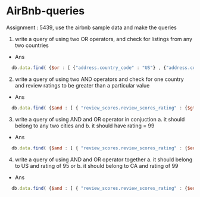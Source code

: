 # AirBnb-queries
Assignment : 5439, use the airbnb sample data and make the queries

1. write a query of using two OR operators, and check for listings from any two countries
- Ans 
```js
  db.data.find( {$or : [ {"address.country_code" : "US"} , {"address.country_code" : "AU"}]} ).count()
```
2. write a query of using two AND operators and check for one country and review ratings to be greater than a particular value
- Ans
```js
  db.data.find( {$and : [ { "review_scores.review_scores_rating" : {$gt : 95}},{ "address.country_code" : "US" }] } ) .count()
```

3. write a query of using AND and OR operator in conjuction
    a. it should belong to any two cities and
    b. it should have rating = 99
- Ans
```js
  db.data.find( {$and : [ { "review_scores.review_scores_rating" : {$eq : 99}},{ $or : [ {"address.country_code" : "US"} , {"address.country_code" : "AU"}] }] } ).count()
```
4. write a query of using AND and OR operator together
    a. it should belong to US and rating of 95 or
    b. it should belong to CA and rating of 99
- Ans
```js
  db.data.find( {$and : [ { "review_scores.review_scores_rating" : {$eq : 99}},{ $or : [ {"address.country_code" : "US"} , {"address.country_code" : "AU"}] }] } ).count()
```
